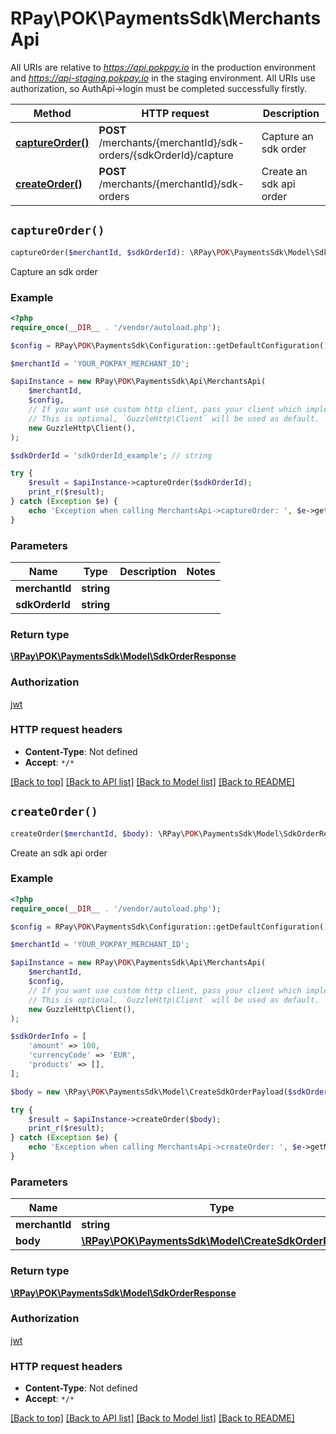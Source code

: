 # RPay\POK\PaymentsSdk\MerchantsApi

All URIs are relative to *https://api.pokpay.io* in the production environment and *https://api-staging.pokpay.io* in the staging environment.
All URIs use authorization, so AuthApi->login must be completed successfully firstly.

Method | HTTP request | Description
------------- | ------------- | -------------
[**captureOrder()**](MerchantsApi.md#captureOrder) | **POST** /merchants/{merchantId}/sdk-orders/{sdkOrderId}/capture | Capture an sdk order
[**createOrder()**](MerchantsApi.md#createOrder) | **POST** /merchants/{merchantId}/sdk-orders | Create an sdk api order


## `captureOrder()`

```php
captureOrder($merchantId, $sdkOrderId): \RPay\POK\PaymentsSdk\Model\SdkOrderResponse
```

Capture an sdk order

### Example

```php
<?php
require_once(__DIR__ . '/vendor/autoload.php');

$config = RPay\POK\PaymentsSdk\Configuration::getDefaultConfiguration();

$merchantId = 'YOUR_POKPAY_MERCHANT_ID';

$apiInstance = new RPay\POK\PaymentsSdk\Api\MerchantsApi(
    $merchantId,
    $config,
    // If you want use custom http client, pass your client which implements `GuzzleHttp\ClientInterface`.
    // This is optional, `GuzzleHttp\Client` will be used as default.
    new GuzzleHttp\Client(),
);

$sdkOrderId = 'sdkOrderId_example'; // string

try {
    $result = $apiInstance->captureOrder($sdkOrderId);
    print_r($result);
} catch (Exception $e) {
    echo 'Exception when calling MerchantsApi->captureOrder: ', $e->getMessage(), PHP_EOL;
}
```

### Parameters

Name | Type | Description  | Notes
------------- | ------------- | ------------- | -------------
 **merchantId** | **string**|  |
 **sdkOrderId** | **string**|  |

### Return type

[**\RPay\POK\PaymentsSdk\Model\SdkOrderResponse**](../Model/SdkOrderResponse.md)

### Authorization

[jwt](../../README.md#jwt)

### HTTP request headers

- **Content-Type**: Not defined
- **Accept**: `*/*`

[[Back to top]](#) [[Back to API list]](../../README.md#endpoints)
[[Back to Model list]](../../README.md#models)
[[Back to README]](../../README.md)

## `createOrder()`

```php
createOrder($merchantId, $body): \RPay\POK\PaymentsSdk\Model\SdkOrderResponse
```

Create an sdk api order

### Example

```php
<?php
require_once(__DIR__ . '/vendor/autoload.php');

$config = RPay\POK\PaymentsSdk\Configuration::getDefaultConfiguration();

$merchantId = 'YOUR_POKPAY_MERCHANT_ID';

$apiInstance = new RPay\POK\PaymentsSdk\Api\MerchantsApi(
    $merchantId,
    $config,
    // If you want use custom http client, pass your client which implements `GuzzleHttp\ClientInterface`.
    // This is optional, `GuzzleHttp\Client` will be used as default.
    new GuzzleHttp\Client(),
);

$sdkOrderInfo = [
    'amount' => 100,
    'currencyCode' => 'EUR',
    'products' => [],
];

$body = new \RPay\POK\PaymentsSdk\Model\CreateSdkOrderPayload($sdkOrderInfo); // \RPay\POK\PaymentsSdk\Model\CreateSdkOrderPayload

try {
    $result = $apiInstance->createOrder($body);
    print_r($result);
} catch (Exception $e) {
    echo 'Exception when calling MerchantsApi->createOrder: ', $e->getMessage(), PHP_EOL;
}
```

### Parameters

Name | Type | Description  | Notes
------------- | ------------- | ------------- | -------------
 **merchantId** | **string**|  |
 **body** | [**\RPay\POK\PaymentsSdk\Model\CreateSdkOrderPayload**](../Model/CreateSdkOrderPayload.md)|  | [optional]

### Return type

[**\RPay\POK\PaymentsSdk\Model\SdkOrderResponse**](../Model/SdkOrderResponse.md)

### Authorization

[jwt](../../README.md#jwt)

### HTTP request headers

- **Content-Type**: Not defined
- **Accept**: `*/*`

[[Back to top]](#) [[Back to API list]](../../README.md#endpoints)
[[Back to Model list]](../../README.md#models)
[[Back to README]](../../README.md)
